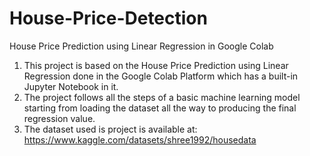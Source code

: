 # House-Price-Detection
House Price Prediction using Linear Regression in Google Colab

1. This project is based on the House Price Prediction using Linear Regression done in the Google Colab Platform which has a built-in Jupyter Notebook in it.
2. The project follows all the steps of a basic machine learning model starting from loading the dataset all the way to producing the final regression value.
3. The dataset used is project is available at: https://www.kaggle.com/datasets/shree1992/housedata
